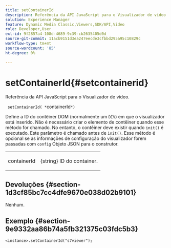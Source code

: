 ```yaml
---
title: setContainerId
description: Referência da API JavaScript para o Visualizador de vídeo.
solution: Experience Manager
feature: Dynamic Media Classic,Viewers,SDK/API,Video
role: Developer,User
exl-id: 9f2857a4-108d-4689-9c39-cb2635405d0d
source-git-commit: 11acb9151d3ea247eecde3cfbbd295a95c10829c
workflow-type: tm+mt
source-wordcount: '85'
ht-degree: 0%

---
```


# setContainerId{#setcontainerid}

Referência da API JavaScript para o Visualizador de vídeo.

` setContainerId( *`containerId`*)`

Define a ID do contêiner DOM (normalmente um `DIV`) em que o visualizador está inserido. Não é necessário criar o elemento de contêiner quando esse método for chamado. No entanto, o contêiner deve existir quando `init()` é executado. Este parâmetro é chamado antes de `init()`. Esse método é opcional se as informações de configuração do visualizador forem passadas com `config` Objeto JSON para o construtor.

<table id="table_896DFF34A68A403DB93A6D597461A573"> 
 <tbody> 
  <tr> 
   <td colname="col1"> <p> <span class="codeph"> <span class="varname"> containerId </span> </span> </p> </td> 
   <td colname="col2"> <p> <span class="codeph"> {string} </span> ID do container. </p> </td> 
  </tr> 
 </tbody> 
</table>

## Devoluções {#section-1d3cf85bc7cc4dfe9670e038d02b9101}

Nenhum.

## Exemplo {#section-9e9332aa86b74a5fb321375c03fdc5b3}

```
<instance>.setContainerId("s7viewer");
```
